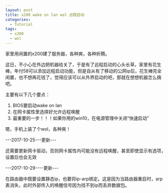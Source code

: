 ```yaml
---
layout: post
title: x200 wake on lan wol 远程启动
categories:
  - Tutorial
tags:
  - x200
  - wol
---
```

家里用闲置的x200建了服务器，各种爽，各种折腾。

这日，不小心在外边把机器给关了，于是有了远程启动的心头长草。家里有花生棒，年付58可以添加远程启动功能，但是自从有了移动的公网ip后，花生棒完全闲置，也不想再花钱了，觉得应该可以从外界启动的吧，那就在想想机器怎么搞吧。

主要有以下几个要点：

<!-- more -->

1. BIOS要启动wake on lan
2. 在网卡属性里选择好允许远程唤醒
3. 最重要的一步！！！如果你用的win10，在电源管理中关闭“快速启动”

嗯，手机上装了个wol，各种爽！

---2017-10-25---更新---

还需要更新网卡驱动，否则网卡属性内可能没有远程唤醒，甚至即使显示有选项，设置后也会无效

---2017-10-29----更新---

在路由器中既要设置静态ip，也要将ip-arp绑定。这是因为当路由器重启时，arp表消失，此时外部传入的唤醒信号因为找不到ip而丢弃数据包。
